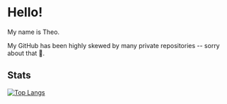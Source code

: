 # Hello! 

My name is Theo.

My GitHub has been highly skewed by many private repositories -- sorry about that 🫠.

## Stats

[![Top Langs](https://github-readme-stats.vercel.app/api/top-langs/?username=TheSharkhead2&theme=react&layout=compact&hide=TeX,html,jupyter%20notebook)](https://github.com/anuraghazra/github-readme-stats)


